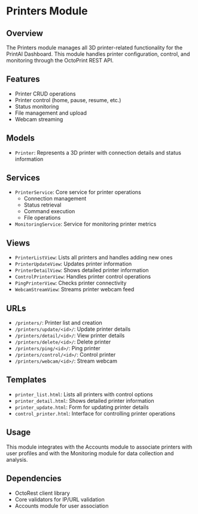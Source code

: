 # Printers Module

## Overview

The Printers module manages all 3D printer-related functionality for the PrintAI Dashboard. This module handles printer configuration, control, and monitoring through the OctoPrint REST API.

## Features

- Printer CRUD operations
- Printer control (home, pause, resume, etc.)
- Status monitoring
- File management and upload
- Webcam streaming

## Models

- `Printer`: Represents a 3D printer with connection details and status information

## Services

- `PrinterService`: Core service for printer operations
  - Connection management
  - Status retrieval
  - Command execution
  - File operations
- `MonitoringService`: Service for monitoring printer metrics

## Views

- `PrinterListView`: Lists all printers and handles adding new ones
- `PrinterUpdateView`: Updates printer information
- `PrinterDetailView`: Shows detailed printer information
- `ControlPrinterView`: Handles printer control operations
- `PingPrinterView`: Checks printer connectivity
- `WebcamStreamView`: Streams printer webcam feed

## URLs

- `/printers/`: Printer list and creation
- `/printers/update/<id>/`: Update printer details
- `/printers/detail/<id>/`: View printer details
- `/printers/delete/<id>/`: Delete printer
- `/printers/ping/<id>/`: Ping printer
- `/printers/control/<id>/`: Control printer
- `/printers/webcam/<id>/`: Stream webcam

## Templates

- `printer_list.html`: Lists all printers with control options
- `printer_detail.html`: Shows detailed printer information
- `printer_update.html`: Form for updating printer details
- `control_printer.html`: Interface for controlling printer operations

## Usage

This module integrates with the Accounts module to associate printers with user profiles and with the Monitoring module for data collection and analysis.

## Dependencies

- OctoRest client library
- Core validators for IP/URL validation
- Accounts module for user association
